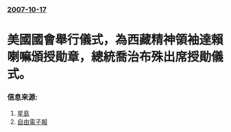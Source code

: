 ### [2007-10-17](/news/2007/10/17/index.md)

##### 
# 美國國會舉行儀式，為西藏精神領袖達賴喇嘛頒授勛章，總統喬治布殊出席授勛儀式。




### 信息来源:

1. [星島](https://web.archive.org/web/20071018054639/http://hk.news.yahoo.com/071016/60/2ho9h.html)
2. [自由電子報](https://web.archive.org/web/20071118123448/http://www.libertytimes.com.tw/2007/new/oct/18/today-fo1.htm)
